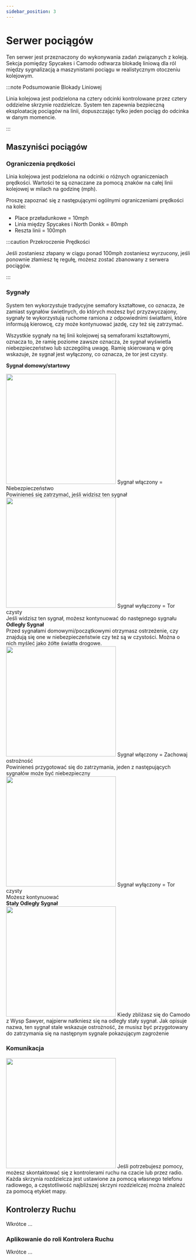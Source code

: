 ```yaml
---
sidebar_position: 3
---
```


# Serwer pociągów

Ten serwer jest przeznaczony do wykonywania zadań związanych z koleją. Sekcja pomiędzy Spycakes i Camodo odtwarza blokadę liniową dla ról między sygnalizacją a maszynistami pociągu w realistycznym otoczeniu kolejowym.

:::note Podsumowanie Blokady Liniowej

Linia kolejowa jest podzielona na cztery odcinki kontrolowane przez cztery oddzielne skrzynie rozdzielcze. System ten zapewnia bezpieczną eksploatację pociągów na linii, dopuszczając tylko jeden pociąg do odcinka w danym momencie.

:::

## Maszyniści pociągów

### Ograniczenia prędkości

Linia kolejowa jest podzielona na odcinki o różnych ograniczeniach prędkości. Wartości te są oznaczane za pomocą znaków na całej linii kolejowej w milach na godzinę (mph).

Proszę zapoznać się z następującymi ogólnymi ograniczeniami prędkości na kolei:
- Place przeładunkowe = 10mph
- Linia między Spycakes i North Donkk = 80mph
- Reszta linii = 100mph

:::caution Przekroczenie Prędkości

Jeśli zostaniesz złapany w ciągu ponad 100mph zostaniesz wyrzucony, jeśli ponownie złamiesz tę regułę, możesz zostać zbanowany z serwera pociągów.

:::

### Sygnały
System ten wykorzystuje tradycyjne semafory kształtowe, co oznacza, że zamiast sygnałów świetlnych, do których możesz być przyzwyczajony, sygnały te wykorzystują ruchome ramiona z odpowiednimi światłami, które informują kierowcę, czy może kontynuować jazdę, czy też się zatrzymać.

Wszystkie sygnały na tej linii kolejowej są semaforami kształtowymi, oznacza to, że ramię poziome zawsze oznacza, że sygnał wyświetla niebezpieczeństwo lub szczególną uwagę. Ramię skierowaną w górę wskazuje, że sygnał jest wyłączony, co oznacza, że tor jest czysty.

<b>Sygnał domowy/startowy</b>

<div class="flex-vcenter mb-1">
    <img src="/img/trainsrv/trainsrvredsignal.png" width="300px"/>
    Sygnał włączony = Niebezpieczeństwo<br/>
    Powinieneś się zatrzymać, jeśli widzisz ten sygnał
  </div>
  <div class="flex-vcenter mb-1">
    <img src="/img/trainsrv/trainsrvgreensignal.png" width="300px"/>
    Sygnał wyłączony = Tor czysty<br/>
    Jeśli widzisz ten sygnał, możesz kontynuować do następnego sygnału
  </div>
<b>Odległy Sygnał</b><br/> Przed sygnałami domowymi/początkowymi otrzymasz ostrzeżenie, czy znajdują się one w niebezpieczeństwie czy też są w czystości. Można o nich myśleć jako żółte światła drogowe.
  <div class="flex-vcenter mb-1">
    <img src="/img/trainsrv/trainsrvyellowsignal1.png" width="300px"/>
    Sygnał włączony = Zachowaj ostrożność<br/>
    Powinieneś przygotować się do zatrzymania, jeden z następujących sygnałów może być niebezpieczny
  </div>
  <div class="flex-vcenter mb-1">
    <img src="/img/trainsrv/trainsrvyellowsignal2.png" width="300px"/>
    Sygnał wyłączony = Tor czysty<br/>
    Możesz kontynuować
  </div>
<b>Stały Odległy Sygnał</b>
  <div class="flex-vcenter mb-1">
    <img src="/img/trainsrv/trainsrvyellowsignal3.png" width="300px"/>
    Kiedy zbliżasz się do Camodo z Wysp Sawyer, najpierw natkniesz się na odległy stały sygnał. Jak opisuje nazwa, ten sygnał stale wskazuje ostrożność, że musisz być przygotowany do zatrzymania się na następnym sygnale pokazującym zagrożenie
  </div>

### Komunikacja

  <div class="flex-vcenter mb-1">
    <img src="/img/trainsrv/trainsrvcommbox.png" width="300px"/>
    Jeśli potrzebujesz pomocy, możesz skontaktować się z kontrolerami ruchu na czacie lub przez radio. Każda skrzynia rozdzielcza jest ustawione za pomocą własnego telefonu radiowego, a częstotliwość najbliższej skrzyni rozdzielczej można znaleźć za pomocą etykiet mapy.
  </div>

## Kontrolerzy Ruchu

Wkrótce ...

### Aplikowanie do roli Kontrolera Ruchu

Wkrótce ...
